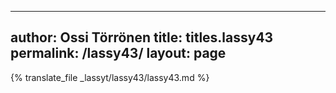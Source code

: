 
---
author: Ossi Törrönen
title: titles.lassy43
permalink: /lassy43/
layout: page
---
{% translate_file _lassyt/lassy43/lassy43.md %}